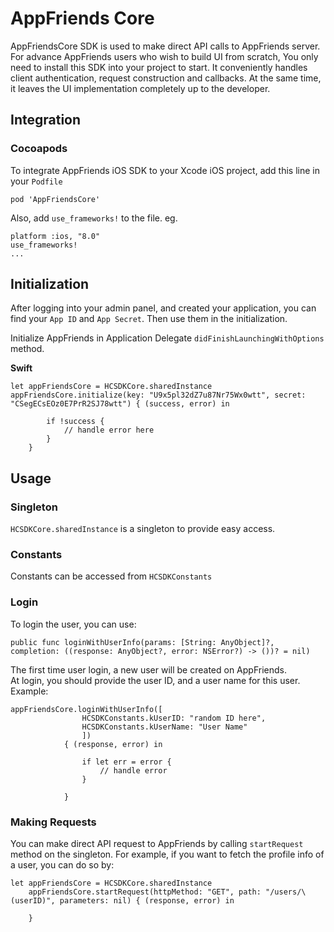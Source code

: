 # AppFriends Core
AppFriendsCore SDK is used to make direct API calls to AppFriends server. For advance AppFriends users who wish to build UI from scratch, You only need to install this SDK into your project to start. It conveniently handles client authentication, request construction and callbacks. At the same time, it leaves the UI implementation completely up to the developer. 

## Integration

### Cocoapods
To integrate AppFriends iOS SDK to your Xcode iOS project, add this line in your `Podfile`

	pod 'AppFriendsCore'

Also, add `use_frameworks!` to the file. eg.

	platform :ios, "8.0"
	use_frameworks!
	...
	
## Initialization

After logging into your admin panel, and created your application, you can find your `App ID` and `App Secret`. Then use them in the initialization.

Initialize AppFriends in Application Delegate `didFinishLaunchingWithOptions` method.

**Swift**

	let appFriendsCore = HCSDKCore.sharedInstance
    appFriendsCore.initialize(key: "U9x5pl32dZ7u87Nr75Wx0wtt", secret: "CSegECsEOz0E7PrR2SJ78wtt") { (success, error) in
            
            if !success {
                // handle error here
            }
        }
        
## Usage

### Singleton
`HCSDKCore.sharedInstance` is a singleton to provide easy access.

### Constants
Constants can be accessed from `HCSDKConstants`

### Login
To login the user, you can use:
	
	public func loginWithUserInfo(params: [String: AnyObject]?, completion: ((response: AnyObject?, error: NSError?) -> ())? = nil)
	
The first time user login, a new user will be created on AppFriends.	
At login, you should provide the user ID, and a user name for this user. Example:

	appFriendsCore.loginWithUserInfo([
                    HCSDKConstants.kUserID: "random ID here",
                    HCSDKConstants.kUserName: "User Name"
                    ])
                { (response, error) in
                    
                    if let err = error {
                    	// handle error
                    }
                    
                }

### Making Requests
You can make direct API request to AppFriends by calling `startRequest` method on the singleton. For example, if you want to fetch the profile info of a user, you can do so by:

	let appFriendsCore = HCSDKCore.sharedInstance
        appFriendsCore.startRequest(httpMethod: "GET", path: "/users/\(userID)", parameters: nil) { (response, error) in
            
        }

	
